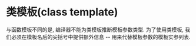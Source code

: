 # 类模板(class template)

与函数模板不同的是, 编译器不能为类模板推断模板参数类型. 为了使用类模板, 我们必须在模板名后的尖括号中提供额外信息 -- 用来代替模板参数的模板实参列表.
